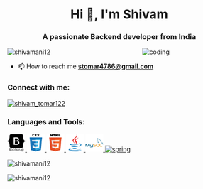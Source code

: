 <h1 align="center">Hi 👋, I'm Shivam</h1>
<h3 align="center">A passionate Backend developer from India</h3>

<img align="right" alt="coding" width="200" src="https://cdn.pixabay.com/animation/2023/01/03/12/08/12-08-43-309_512.gif">

<p align="left"> <img src="https://komarev.com/ghpvc/?username=shivamani12&label=Profile%20views&color=0e75b6&style=flat" alt="shivamani12" /> </p>

- 📫 How to reach me **stomar4786@gmail.com**

<h3 align="left">Connect with me:</h3>
<p align="left">
<a href="https://instagram.com/shivam_tomar122" target="blank"><img align="center" src="https://raw.githubusercontent.com/rahuldkjain/github-profile-readme-generator/master/src/images/icons/Social/instagram.svg" alt="shivam_tomar122" height="30" width="40" /></a>
</p>

<h3 align="left">Languages and Tools:</h3>
<p align="left"> <a href="https://getbootstrap.com" target="_blank" rel="noreferrer"> <img src="https://raw.githubusercontent.com/devicons/devicon/master/icons/bootstrap/bootstrap-plain-wordmark.svg" alt="bootstrap" width="40" height="40"/> </a> <a href="https://www.w3schools.com/css/" target="_blank" rel="noreferrer"> <img src="https://raw.githubusercontent.com/devicons/devicon/master/icons/css3/css3-original-wordmark.svg" alt="css3" width="40" height="40"/> </a> <a href="https://www.w3.org/html/" target="_blank" rel="noreferrer"> <img src="https://raw.githubusercontent.com/devicons/devicon/master/icons/html5/html5-original-wordmark.svg" alt="html5" width="40" height="40"/> </a> <a href="https://www.java.com" target="_blank" rel="noreferrer"> <img src="https://raw.githubusercontent.com/devicons/devicon/master/icons/java/java-original.svg" alt="java" width="40" height="40"/> </a> <a href="https://www.mysql.com/" target="_blank" rel="noreferrer"> <img src="https://raw.githubusercontent.com/devicons/devicon/master/icons/mysql/mysql-original-wordmark.svg" alt="mysql" width="40" height="40"/> </a> <a href="https://spring.io/" target="_blank" rel="noreferrer"> <img src="https://www.vectorlogo.zone/logos/springio/springio-icon.svg" alt="spring" width="40" height="40"/> </a> </p>

<p><img align="center" src="https://github-readme-stats.vercel.app/api/top-langs?username=shivamani12&show_icons=true&locale=en&layout=compact" alt="shivamani12" /></p>

<p><img align="center" src="https://github-readme-streak-stats.herokuapp.com/?user=shivamani12&" alt="shivamani12" /></p>
